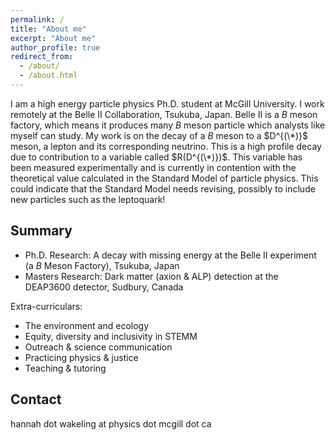 ```yaml
---
permalink: /
title: "About me"
excerpt: "About me"
author_profile: true
redirect_from: 
  - /about/
  - /about.html
---
```


I am a high energy particle physics Ph.D. student at McGill University. I work remotely at the Belle II Collaboration, Tsukuba, Japan. Belle II is a $B$ meson factory, which means it produces many $B$ meson particle which analysts like myself can study. My work is on the decay of a $B$ meson to a $D^{(\*)}$ meson, a lepton and its corresponding neutrino. This is a high profile decay due to contribution to a variable called $R(D^{(\*)})$. This variable has been measured experimentally and is currently in contention with the theoretical value calculated in the Standard Model of particle physics. This could indicate that the Standard Model needs revising, possibly to include new particles such as the leptoquark!

Summary
-----
* Ph.D. Research: A decay with missing energy at the Belle II experiment (a $B$ Meson Factory), Tsukuba, Japan
* Masters Research: Dark matter (axion & ALP) detection at the DEAP3600 detector, Sudbury, Canada

Extra-curriculars:
* The environment and ecology
* Equity, diversity and inclusivity in STEMM
* Outreach & science communication
* Practicing physics & justice
* Teaching & tutoring

Contact
-----
hannah dot wakeling at physics dot mcgill dot ca